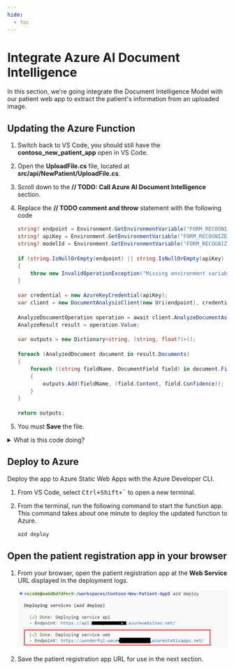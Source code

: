 ```yaml
---
hide:
  - toc
---
```


# Integrate Azure AI Document Intelligence

In this section, we're going integrate the Document Intelligence Model with our patient web app to extract the patient's information from an uploaded image.

## Updating the Azure Function

1. Switch back to VS Code, you should still have the **contoso_new_patient_app** open in VS Code.
1. Open the **UploadFile.cs** file, located at **src/api/NewPatient/UploadFile.cs**.
1. Scroll down to the **// TODO: Call Azure AI Document Intelligence** section.
1. Replace the **// TODO comment and throw** statement with the following code

    ```csharp
    string? endpoint = Environment.GetEnvironmentVariable("FORM_RECOGNIZER_ENDPOINT");
    string? apiKey = Environment.GetEnvironmentVariable("FORM_RECOGNIZER_API_KEY");
    string? modelId = Environment.GetEnvironmentVariable("FORM_RECOGNIZER_MODEL_ID");

    if (string.IsNullOrEmpty(endpoint) || string.IsNullOrEmpty(apiKey) || string.IsNullOrEmpty(modelId))
    {
        throw new InvalidOperationException("Missing environment variables");
    }

    var credential = new AzureKeyCredential(apiKey);
    var client = new DocumentAnalysisClient(new Uri(endpoint), credential);

    AnalyzeDocumentOperation operation = await client.AnalyzeDocumentAsync(WaitUntil.Completed, modelId, file.OpenReadStream());
    AnalyzeResult result = operation.Value;

    var outputs = new Dictionary<string, (string, float?)>();

    foreach (AnalyzedDocument document in result.Documents)
    {
        foreach ((string fieldName, DocumentField field) in document.Fields)
        {
            outputs.Add(fieldName, (field.Content, field.Confidence));
        }
    }

    return outputs;
    ```

1. You must **Save** the file.

<details>
<summary>What is this code doing?</summary>

Let's take some time to understand what this code is doing by breaking it down piece by piece.

```csharp
string? endpoint = Environment.GetEnvironmentVariable("FORM_RECOGNIZER_ENDPOINT");
string? apiKey = Environment.GetEnvironmentVariable("FORM_RECOGNIZER_API_KEY");
string? modelId = Environment.GetEnvironmentVariable("FORM_RECOGNIZER_MODEL_ID");

if (string.IsNullOrEmpty(endpoint) || string.IsNullOrEmpty(apiKey) || string.IsNullOrEmpty(modelId))
{
    throw new InvalidOperationException("Missing environment variables");
}
```

This first piece of code is retrieving the environment variables that contain the keys and other secret information for Azure AI Document Intelligence, avoiding us from hard-coding them into the code. We've also got some `null` checking, to ensure that we have set the values.

```csharp
var credential = new AzureKeyCredential(apiKey);
var client = new DocumentAnalysisClient(new Uri(endpoint), credential);
```

Here, we're creating the connection to Document Intelligence using the endpoint and API key.

```csharp
AnalyzeDocumentOperation operation = await client.AnalyzeDocumentAsync(WaitUntil.Completed, modelId, file.OpenReadStream());
AnalyzeResult result = operation.Value;

var outputs = new Dictionary<string, (string, float?)>();

foreach (AnalyzedDocument document in result.Documents)
{
    foreach ((string fieldName, DocumentField field) in document.Fields)
    {
        outputs.Add(fieldName, (field.Content, field.Confidence));
    }
}

return outputs;
```

Lastly, we'll call Azure AI Document Intelligence, telling it which image we want to analyze and what trained model to use for that. When the result comes back, we'll loop through the fields that were found and return them as a dictionary, which will later be stored in Cosmos DB.

</details>

## Deploy to Azure

Deploy the app to Azure Static Web Apps with the Azure Developer CLI.

1. From VS Code, select <kbd>Ctrl+Shift+`</kbd> to open a new terminal.
1. From the terminal, run the following command to start the function app. This command takes about one minute to deploy the updated function to Azure.

   ```bash
   azd deploy
   ```

## Open the patient registration app in your browser

1. From your browser, open the patient registration app at the **Web Service** URL displayed in the deployment logs.

   ![](./img/select-web-service-url.png)

2. Save the patient registration app URL for use in the next section.
